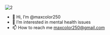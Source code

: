 ![2](https://user-images.githubusercontent.com/114078626/191712677-05ad52b1-a2ce-4ac8-921b-b13df532f162.jpeg)
- 👋 Hi, I’m @maxcolor250
- 👀 I’m interested in mental health issues
- 📫 How to reach me maxcolor250@gmail.com

<!---
maxcolor250/maxcolor250 is a ✨ special ✨ repository because its `README.md` (this file) appears on your GitHub profile.
You can click the Preview link to take a look at your changes.
--->
